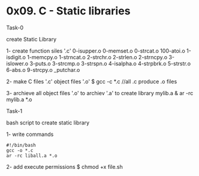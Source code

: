 # 0x09. C - Static libraries


Task-0

create Static Library

1- create function siles '.c'
	0-isupper.o
	0-memset.o
	0-strcat.o
	100-atoi.o
	1-isdigit.o
	1-memcpy.o
	1-strncat.o
	2-strchr.o
	2-strlen.o
	2-strncpy.o
	3-islower.o
	3-puts.o
	3-strcmp.o
	3-strspn.o
	4-isalpha.o
	4-strpbrk.o
	5-strstr.o
	6-abs.o
	9-strcpy.o
	_putchar.o

2- make C files '.c' object files '.o'
	$ gcc -c *.c		//all .c produce .o files

3- archieve all object files '.o' to archiev '.a' to create library mylib.a
	& ar -rc mylib.a *.o



Task-1

bash script to create static library

1- write commands
~~~
#!/bin/bash
gcc -o *.c
ar -rc liball.a *.o
~~~

2- add execute permissions
	$ chmod +x file.sh


